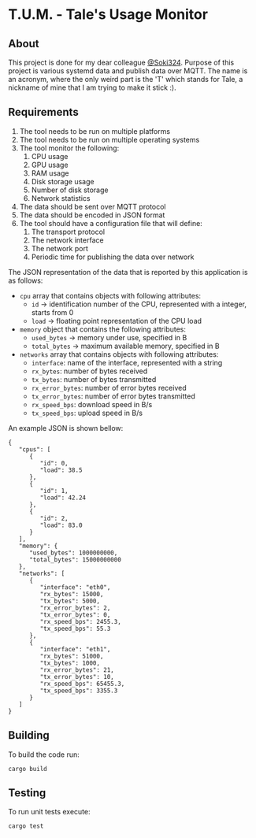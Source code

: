 # T.U.M. - Tale's Usage Monitor

## About
This project is done for my dear colleague [@Soki324](https://github.com/Soki324). Purpose of this project is various systemd data and publish data over MQTT.
The name is an acronym, where the only weird part is the 'T' which stands for Tale, a nickname of mine that I am trying to make it stick :).

## Requirements
1. The tool needs to be run on multiple platforms
2. The tool needs to be run on multiple operating systems
3. The tool monitor the following:
   1. CPU usage
   2. GPU usage
   3. RAM usage
   4. Disk storage usage
   5. Number of disk storage
   6. Network statistics
4. The data should be sent over MQTT protocol
5. The data should be encoded in JSON format
7. The tool should have a configuration file that will define:
   1. The transport protocol
   2. The network interface
   3. The network port
   4. Periodic time for publishing the data over network

The JSON representation of the data that is reported by this application is as follows:
* `cpu` array that contains objects with following attributes:
  * `id` -> identification number of the CPU, represented with a integer, starts from 0
  * `load` -> floating point representation of the CPU load
* `memory` object that contains the following attributes:
  * `used_bytes` -> memory under use, specified in B
  * `total_bytes` -> maximum available memory, specified in B
* `networks` array that contains objects with following attributes:
  * `interface`: name of the interface, represented with a string
  * `rx_bytes`: number of bytes received
  * `tx_bytes`: number of bytes transmitted
  * `rx_error_bytes`: number of error bytes received
  * `tx_error_bytes`: number of error bytes transmitted
  * `rx_speed_bps`: download speed in B/s
  * `tx_speed_bps`: upload speed in B/s

An example JSON is shown bellow:
```
{
   "cpus": [
      {
         "id": 0,
         "load": 38.5
      },
      {
         "id": 1,
         "load": 42.24
      },
      {
         "id": 2,
         "load": 83.0
      }
   ],
   "memory": {
      "used_bytes": 1000000000,
      "total_bytes": 15000000000
   },
   "networks": [
      {
         "interface": "eth0",
         "rx_bytes": 15000,
         "tx_bytes": 5000,
         "rx_error_bytes": 2,
         "tx_error_bytes": 0,
         "rx_speed_bps": 2455.3,
         "tx_speed_bps": 55.3
      },
      {
         "interface": "eth1",
         "rx_bytes": 51000,
         "tx_bytes": 1000,
         "rx_error_bytes": 21,
         "tx_error_bytes": 10,
         "rx_speed_bps": 65455.3,
         "tx_speed_bps": 3355.3
      }
   ]
}
```

## Building
To build the code run:
```
cargo build
```

## Testing
To run unit tests execute:
```
cargo test
```
<!-- TODO: ## Benchmark -->
